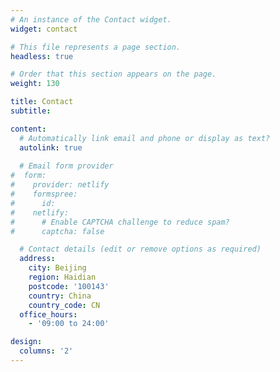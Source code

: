 ```yaml
---
# An instance of the Contact widget.
widget: contact

# This file represents a page section.
headless: true

# Order that this section appears on the page.
weight: 130

title: Contact
subtitle:

content:
  # Automatically link email and phone or display as text?
  autolink: true
  
  # Email form provider
#  form:
#    provider: netlify
#    formspree:
#      id:
#    netlify:
#      # Enable CAPTCHA challenge to reduce spam?
#      captcha: false

  # Contact details (edit or remove options as required)
  address:
    city: Beijing
    region: Haidian
    postcode: '100143'
    country: China
    country_code: CN
  office_hours:
    - '09:00 to 24:00'

design:
  columns: '2'
---
```

